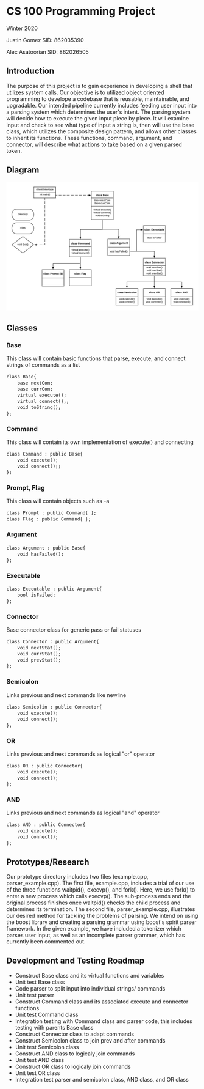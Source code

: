 # CS 100 Programming Project
Winter 2020

Justin Gomez 		SID: 862035390

Alec Asatoorian 	SID: 862026505


## Introduction
The purpose of this project is to gain experience in developing a shell that utilizes system calls. Our objective is to utilized object oriented programming to develope a codebase that is reusable, maintainable, and upgradable. Our intended pipeline currently includes feeding user input into a parsing system which determines the user's intent. The parsing system will decide how to execute the given input piece by piece. It will examine input and check to see what type of input a string is, then will use the base class, which utilizes the composite design pattern, and allows other classes to inherit its functions. These functions, command, argument, and connector, will describe what actions to take based on a given parsed token.

## Diagram
![Flowchart](images/FlowChart.jpeg)

## Classes

### Base

This class will contain basic functions that  parse, execute, and connect strings of commands as a list 


    class Base{
    	base nextCom;
    	base currCom;
    	virtual execute();
    	virtual connect();;
    	void toString();
    };


### Command

This class will contain its own implementation of execute() and connecting


    class Command : public Base{
    	void execute();
    	void connect();;
    };


### Prompt, Flag

This class will contain objects such as -a


    class Prompt : public Command{ };
    class Flag : public Command{ };


### Argument


    class Argument : public Base{
    	void hasFailed();
    };


### Executable


    class Executable : public Argument{
    	bool isFailed;
    };


### Connector

Base connector class for generic pass or fail statuses


    class Connector : public Argument{
    	void nextStat();
    	void currStat();
    	void prevStat();
    };


### Semicolon

Links previous and next commands like newline


    class Semicolin : public Connector{
    	void execute();
    	void connect();
    };


### OR

Links previous and next commands as logical "or" operator


    class OR : public Connector{
    	void execute();
    	void connect();
    };


### AND

Links previous and next commands as logical "and" operator


    class AND : public Connector{
    	void execute();
    	void connect();
    };



## Prototypes/Research

Our prototype directory includes two files (example.cpp, parser_example.cpp). The first file, example.cpp, includes a trial of our use of the three functions waitpid(), execvp(), and fork(). Here, we use fork() to enter a new process which calls execvp(). The sub-process ends and the original process finishes once waitpid() checks the child process and determines its termination. The second file, parser_example.cpp, illustrates our desired method for tackling the problems of parsing. We intend on using the boost library and creating a parsing grammar using boost's spirit parser framework. In the given example, we have included a tokenizer which parses user input, as well as an incomplete parser grammer, which has currently been commented out.  

## Development and Testing Roadmap
- Construct Base class and its virtual functions and variables
- Unit test Base class
- Code parser to split input into individual strings/ commands
- Unit test parser
- Construct Command class and its associated execute and connector functions
- Unit test Command class
- Integration testing with Command class and parser code, this includes testing with parents Base class
- Construct Connector class to adapt commands
- Construct Semicolon class to join prev and after commands
- Unit test Semicolon class
- Construct AND class to logicaly join commands
- Unit test AND class
- Construct OR class to logicaly join commands
- Unit test OR class
- Integration test parser and semicolon class, AND class, and OR class
